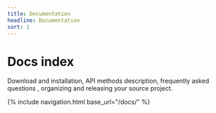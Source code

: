 ```yaml
---
title: Documentation
headline: Documentation
sort: 1
---
```


# Docs index

Download and installation, API methods description, frequently asked questions , organizing and releasing your source project.

<nav class="cards">
{% include navigation.html base_url="/docs/" %}
</nav>
